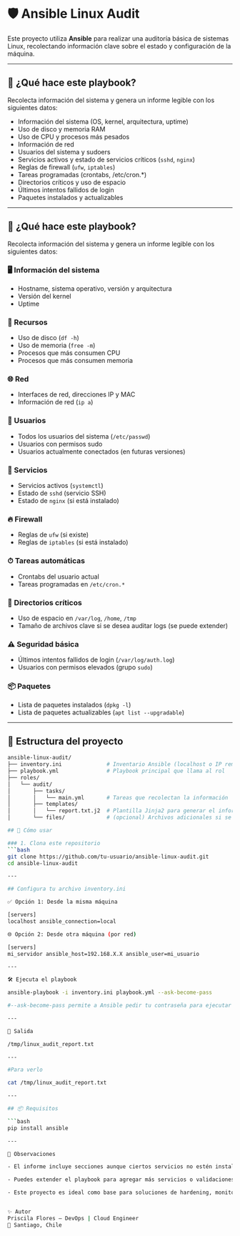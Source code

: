 # 🛡️ Ansible Linux Audit

Este proyecto utiliza **Ansible** para realizar una auditoría básica de sistemas Linux, recolectando información clave sobre el estado y configuración de la máquina.

---

## 📌 ¿Qué hace este playbook?

Recolecta información del sistema y genera un informe legible con los siguientes datos:

- Información del sistema (OS, kernel, arquitectura, uptime)
- Uso de disco y memoria RAM
- Uso de CPU y procesos más pesados
- Información de red
- Usuarios del sistema y sudoers
- Servicios activos y estado de servicios críticos (`sshd`, `nginx`)
- Reglas de firewall (`ufw`, `iptables`)
- Tareas programadas (crontabs, /etc/cron.*)
- Directorios críticos y uso de espacio
- Últimos intentos fallidos de login
- Paquetes instalados y actualizables

---

## 📌 ¿Qué hace este playbook?

Recolecta información del sistema y genera un informe legible con los siguientes datos:

### 🖥️ Información del sistema
- Hostname, sistema operativo, versión y arquitectura
- Versión del kernel
- Uptime

### 💽 Recursos
- Uso de disco (`df -h`)
- Uso de memoria (`free -m`)
- Procesos que más consumen CPU
- Procesos que más consumen memoria

### 🌐 Red
- Interfaces de red, direcciones IP y MAC
- Información de red (`ip a`)

### 👥 Usuarios
- Todos los usuarios del sistema (`/etc/passwd`)
- Usuarios con permisos sudo
- Usuarios actualmente conectados (en futuras versiones)

### 🔄 Servicios
- Servicios activos (`systemctl`)
- Estado de `sshd` (servicio SSH)
- Estado de `nginx` (si está instalado)

### 🔥 Firewall
- Reglas de `ufw` (si existe)
- Reglas de `iptables` (si está instalado)

### ⏱ Tareas automáticas
- Crontabs del usuario actual
- Tareas programadas en `/etc/cron.*`

### 📁 Directorios críticos
- Uso de espacio en `/var/log`, `/home`, `/tmp`
- Tamaño de archivos clave si se desea auditar logs (se puede extender)

### ⚠️ Seguridad básica
- Últimos intentos fallidos de login (`/var/log/auth.log`)
- Usuarios con permisos elevados (grupo `sudo`)

### 📦 Paquetes
- Lista de paquetes instalados (`dpkg -l`)
- Lista de paquetes actualizables (`apt list --upgradable`)

---

## 📁 Estructura del proyecto

```bash
ansible-linux-audit/
├── inventory.ini              # Inventario Ansible (localhost o IP remota)
├── playbook.yml               # Playbook principal que llama al rol
├── roles/
│   └── audit/
│       ├── tasks/
│       │   └── main.yml       # Tareas que recolectan la información
│       ├── templates/
│       │   └── report.txt.j2  # Plantilla Jinja2 para generar el informe
│       └── files/             # (opcional) Archivos adicionales si se requieren

## 🚀 Cómo usar

### 1. Clona este repositorio
```bash
git clone https://github.com/tu-usuario/ansible-linux-audit.git
cd ansible-linux-audit

---

## Configura tu archivo inventory.ini

✅ Opción 1: Desde la misma máquina

[servers]
localhost ansible_connection=local

🌐 Opción 2: Desde otra máquina (por red)

[servers]
mi_servidor ansible_host=192.168.X.X ansible_user=mi_usuario

---

🛠️ Ejecuta el playbook

ansible-playbook -i inventory.ini playbook.yml --ask-become-pass

#--ask-become-pass permite a Ansible pedir tu contraseña para ejecutar tareas con sudo

---

📄 Salida

/tmp/linux_audit_report.txt

---

#Para verlo

cat /tmp/linux_audit_report.txt

---

## 📦 Requisitos

```bash
pip install ansible

---

📌 Observaciones

- El informe incluye secciones aunque ciertos servicios no estén instalados, dejando constancia clara de su ausencia.

- Puedes extender el playbook para agregar más servicios o validaciones de seguridad.

- Este proyecto es ideal como base para soluciones de hardening, monitoreo o auditoría automatizada.


✨ Autor
Priscila Flores – DevOps | Cloud Engineer  
📍 Santiago, Chile
